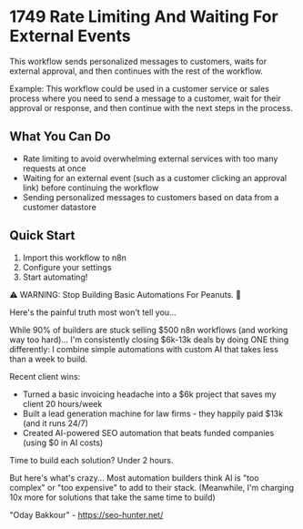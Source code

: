 # 1749 Rate Limiting And Waiting For External Events

This workflow sends personalized messages to customers, waits for external approval, and then continues with the rest of the workflow.

Example: This workflow could be used in a customer service or sales process where you need to send a message to a customer, wait for their approval or response, and then continue with the next steps in the process.

## What You Can Do
- Rate limiting to avoid overwhelming external services with too many requests at once
- Waiting for an external event (such as a customer clicking an approval link) before continuing the workflow
- Sending personalized messages to customers based on data from a customer datastore

## Quick Start
1. Import this workflow to n8n
2. Configure your settings
3. Start automating!

⚠️ WARNING: Stop Building Basic Automations For Peanuts. 🚫

Here's the painful truth most won't tell you...

While 90% of builders are stuck selling $500 n8n workflows (and working way too hard)...
I'm consistently closing $6k-13k deals by doing ONE thing differently:
I combine simple automations with custom AI that takes less than a week to build.

Recent client wins:
* Turned a basic invoicing headache into a $6k project that saves my client 20 hours/week
* Built a lead generation machine for law firms - they happily paid $13k (and it runs 24/7)
* Created AI-powered SEO automation that beats funded companies (using $0 in AI costs)

Time to build each solution? Under 2 hours.

But here's what's crazy...
Most automation builders think AI is "too complex" or "too expensive" to add to their stack.
(Meanwhile, I'm charging 10x more for solutions that take the same time to build)

"Oday Bakkour" - https://seo-hunter.net/
